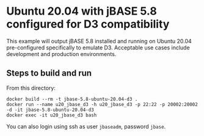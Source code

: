 # Ubuntu 20.04 with jBASE 5.8 configured for D3 compatibility

This example will output jBASE 5.8 installed and running on Ubuntu 20.04 pre-configured specifically to emulate D3. Acceptable use cases include development and production environments.

## Steps to build and run

From this directory:

``` text
docker build --rm -t jbase-5.8-ubuntu-20.04-d3 .
docker run --name u20_jbase_d3 -h u20_jbase_d3 -p 22:22 -p 20002:20002 -d -it jbase-5.8-ubuntu-20.04-d3
docker exec -it u20_jbase_d3 bash
```

You can also login using ssh as user `jbaseadm`, password `jbase`.

